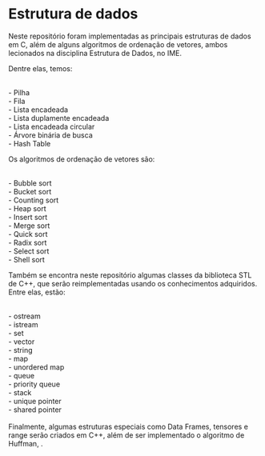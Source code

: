 # Estrutura de dados
Neste repositório foram implementadas as principais estruturas de dados em C, além de alguns algoritmos de ordenação de vetores, ambos lecionados na disciplina Estrutura de Dados, no IME.

Dentre elas, temos:

<br> - Pilha
<br> - Fila
<br> - Lista encadeada
<br> - Lista duplamente encadeada
<br> - Lista encadeada circular
<br> - Árvore binária de busca
<br> - Hash Table

Os algoritmos de ordenação de vetores são:

<br> - Bubble sort
<br> - Bucket sort
<br> - Counting sort
<br> - Heap sort
<br> - Insert sort
<br> - Merge sort
<br> - Quick sort
<br> - Radix sort
<br> - Select sort
<br> - Shell sort

Também se encontra neste repositório algumas classes da biblioteca STL de C++, que serão reimplementadas usando os conhecimentos adquiridos. Entre elas, estão:

<br> - ostream
<br> - istream
<br> - set
<br> - vector
<br> - string
<br> - map
<br> - unordered map
<br> - queue
<br> - priority queue
<br> - stack
<br> - unique pointer
<br> - shared pointer
<br>
 <br> Finalmente, algumas estruturas especiais como Data Frames, tensores e range serão criados em C++, além de ser implementado o algoritmo de Huffman, .

